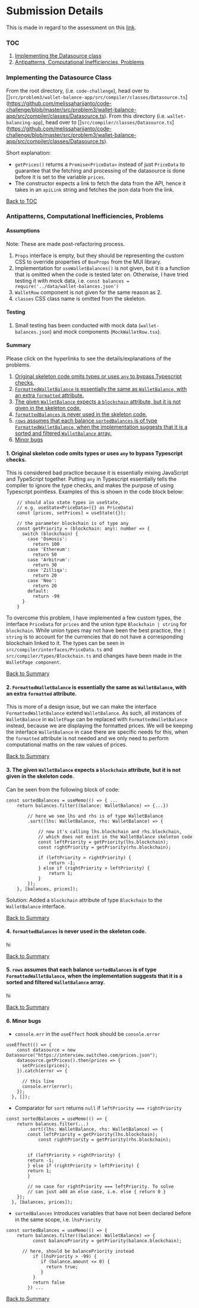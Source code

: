 # Submission Details

This is made in regard to the assessment on this <a href="https://switcheo.notion.site/Problem-3-Messy-React-a6a8acd4eed744df8cc9b9d044478fba">link</a>.

### TOC

1. [Implementing the Datasource class](#implementing-the-datasource-class)
2. [Antipatterns, Computational Inefficiencies, Problems](#antipatterns-computational-inefficiencies-problems)

### Implementing the Datasource Class

From the root directory, (i.e. `code-challenge`), head over to []`src/problem3/wallet-balance-app/src/compiler/classes/Datasource.ts`](https://github.com/melissaharijanto/code-challenge/blob/master/src/problem3/wallet-balance-app/src/compiler/classes/Datasource.ts). From this directory (i.e. `wallet-balancing-app`), head over to []`src/compiler/classes/Datasource.ts`](https://github.com/melissaharijanto/code-challenge/blob/master/src/problem3/wallet-balance-app/src/compiler/classes/Datasource.ts).

Short explanation: 

* `getPrices()` returns a `Promise<PriceData>` instead of just `PriceData` to guarantee that the fetching and processing of the datasource is done before it is set to the variable `prices`.
* The constructor expects a link to fetch the data from the API, hence it takes in an `apiLink` string and fetches the json data from the link.

[Back to TOC](#toc)

### Antipatterns, Computational Inefficiencies, Problems

#### Assumptions

Note: These are made post-refactoring process.
1. `Props` interface is empty, but they should be representing the custom CSS to override properties of `BoxProps` from the MUI library.
2. Implementation for `useWalletBalances()` is not given, but it is a function that is omitted when the code is tested later on. Otherwise, I have tried testing it with mock data, i.e. `const balances = require('../data/wallet-balances.json')`
3. `WalletRow` component is not given for the same reason as 2. 
4. `classes` CSS class name is omitted from the skeleton.

#### Testing

1. Small testing has been conducted with mock data (`wallet-balances.json`) and mock components (`MockWalletRow.tsx`). 

#### Summary 

Please click on the hyperlinks to see the details/explanations of the problems.

1. [Original skeleton code omits types or uses `any` to bypass Typescript checks.](#1-original-skeleton-code-omits-types-or-uses-any-to-bypass-typescript-checks)
2. [`FormattedWalletBalance` is essentially the same as `WalletBalance`, with an extra `formatted` attribute.](#2-formattedwalletbalance-is-essentially-the-same-as-walletbalance-with-an-extra-formatted-attribute)
3. [The given `WalletBalance` expects a `blockchain` attribute, but it is not given in the skeleton code.](#3-the-given-walletbalance-expects-a-blockchain-attribute-but-it-is-not-given-in-the-skeleton-code)
4. [`formattedBalances` is never used in the skeleton code. ](#4-formattedbalances-is-never-used-in-the-skeleton-code)
5. [`rows` assumes that each balance `sortedBalances` is of type `FormattedWalletBalance`, when the implementation suggests that it is a sorted and filtered `WalletBalance` array.
](#5-rows-assumes-that-each-balance-sortedbalances-is-of-type-formattedwalletbalance-when-the-implementation-suggests-that-it-is-a-sorted-and-filtered-walletbalance-array)
6. [Minor bugs](#6-minor-bugs)

#### 1. **Original skeleton code omits types or uses `any` to bypass Typescript checks.**

This is considered bad practice because it is essentially mixing JavaScript and TypeScript together. Putting `any` in Typescript essentially tells the compiler to ignore the type checks, and makes the purpose of using Typescript pointless. Examples of this is shown in the code block below: 
```
    // should also state types in useState, 
    // e.g. useState<PriceData>({} as PriceData)
    const [prices, setPrices] = useState({}); 
    
    // the parameter blockchain is of type any
    const getPriority = (blockchain: any): number => {
	  switch (blockchain) {
	    case 'Osmosis':
	      return 100
	    case 'Ethereum':
	      return 50
	    case 'Arbitrum':
	      return 30
	    case 'Zilliqa':
	      return 20
	    case 'Neo':
	      return 20
	    default:
	      return -99
	  }
	}

```

To overcome this problem, I have implemented a few custom types, the interface `PriceData` for `prices` and the union type `Blockchain | string` for `blockchain`. While union types may not have been the best practice, the `| string` is to account for the currencies that do not have a corresponding blockchain linked to it. The types can be seen in `src/compiler/interfaces/PriceData.ts` and `src/compiler/types/Blockchain.ts` and changes have been made in the `WalletPage component`.
    
[Back to Summary](#summary)

#### 2. **`FormattedWalletBalance` is essentially the same as `WalletBalance`, with an extra `formatted` attribute.**

This is more of a design issue, but we can make the interface `FormattedWalletBalance` extend `WalletBalance`. As such, all instances of `WalletBalance` in `WalletPage` can be replaced with `FormattedWalletBalance` instead, because we are displaying the formatted prices. We will be keeping the interface `WalletBalance` in case there are specific needs for this, when the `formatted` attribute is not needed and we only need to perform computational maths on the raw values of prices.

[Back to Summary](#summary)

#### 3. **The given `WalletBalance` expects a `blockchain` attribute, but it is not given in the skeleton code.**

Can be seen from the following block of code: 
```
const sortedBalances = useMemo(() => { ...
    return balances.filter((balance: WalletBalance) => {...})

        // here we see lhs and rhs is of type WalletBalance
        .sort((lhs: WalletBalance, rhs: WalletBalance) => {

            // now it's calling lhs.blockchain and rhs.blockchain,
            // which does not exist in the WalletBalance skeleton code
            const leftPriority = getPriority(lhs.blockchain);
            const rightPriority = getPriority(rhs.blockchain);

            if (leftPriority > rightPriority) {
                return -1;
            } else if (rightPriority > leftPriority) {                      
                return 1;
            }
        });
    }, [balances, prices]);
```

Solution: Added a `blockchain` attribute of type `Blockchain` to the `WalletBalance` interface.

[Back to Summary](#summary)

#### 4. `formattedBalances` is never used in the skeleton code. 

hi

[Back to Summary](#summary)

#### 5. `rows` assumes that each balance `sortedBalances` is of type `FormattedWalletBalance`, when the implementation suggests that it is a sorted and filtered `WalletBalance` array.

hi

[Back to Summary](#summary)

#### 6. Minor bugs

- `console.err` in the `useEffect` hook should be `console.error`

```
useEffect(() => {
    const datasource = new Datasource("https://interview.switcheo.com/prices.json");
    datasource.getPrices().then(prices => {
      setPrices(prices);
    }).catch(error => {

      // this line
      console.err(error);
    });
  }, []);
```

- Comparator for `sort` returns `null` if `leftPriority === rightPriority`

```
const sortedBalances = useMemo(() => {
    return balances.filter(...)
        .sort((lhs: WalletBalance, rhs: WalletBalance) => {
	    const leftPriority = getPriority(lhs.blockchain);
            const rightPriority = getPriority(rhs.blockchain);

                    
	    if (leftPriority > rightPriority) {
		return -1;
	    } else if (rightPriority > leftPriority) {
		return 1;
		}

        // no case for rightPriority === leftPriority. To solve
        // can just add an else case, i.e. else { return 0 }
    });
  }, [balances, prices]);
```

- `sortedBalances` introduces variables that have not been declared before in the same scope, i.e. `lhsPriority`

```
const sortedBalances = useMemo(() => {
    return balances.filter((balance: WalletBalance) => {
		  const balancePriority = getPriority(balance.blockchain);

      // here, should be balancePriority instead
		  if (lhsPriority > -99) {
		     if (balance.amount <= 0) {
		       return true;
		     }
		  }
		  return false
		}) ...
```

[Back to Summary](#summary)

